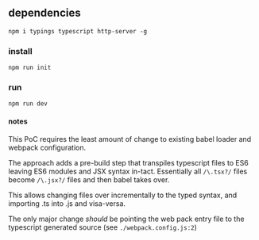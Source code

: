
## dependencies

    npm i typings typescript http-server -g

### install

    npm run init

### run

    npm run dev


#### notes

This PoC requires the least amount of change to existing babel loader and webpack configuration.

The approach adds a pre-build step that transpiles typescript files to ES6 leaving ES6 modules and JSX syntax in-tact. Essentially all `/\.tsx?/` files become `/\.jsx?/` files and then babel takes over.

This allows changing files over incrementally to the typed syntax, and importing .ts into .js and visa-versa.

The only major change _should_ be pointing the web pack entry file to the typescript generated source (see `./webpack.config.js:2`)